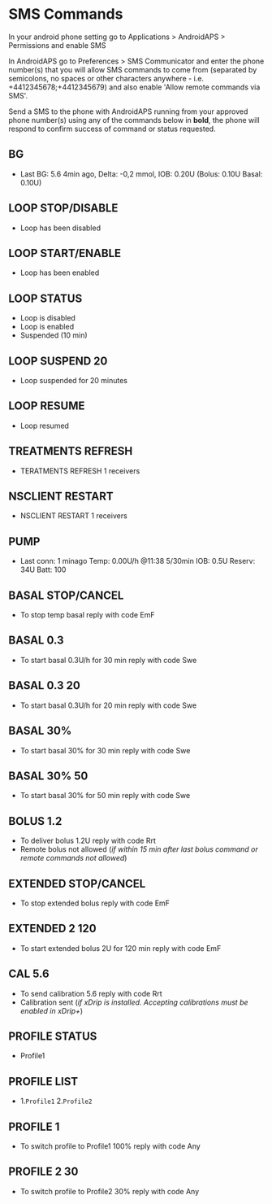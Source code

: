 # SMS Commands

In your android phone setting go to Applications > AndroidAPS > Permissions and enable SMS

In AndroidAPS go to Preferences > SMS Communicator and enter the phone number(s) that you will allow SMS commands to come from (separated by semicolons, no spaces or other characters anywhere - i.e. +4412345678;+4412345679) and also enable 'Allow remote commands via SMS'.

Send a SMS to the phone with AndroidAPS running from your approved phone number(s) using any of the commands below in **bold**, the phone will respond to confirm success of command or status requested.

## BG
- Last BG: 5.6 4min ago, Delta: -0,2 mmol, IOB: 0.20U (Bolus: 0.10U Basal: 0.10U)
## LOOP STOP/DISABLE
- Loop has been disabled
## LOOP START/ENABLE
- Loop has been enabled
## LOOP STATUS
- Loop is disabled
- Loop is enabled
- Suspended (10 min)
## LOOP SUSPEND 20
- Loop suspended for 20 minutes
## LOOP RESUME
- Loop resumed
## TREATMENTS REFRESH
- TERATMENTS REFRESH 1 receivers
## NSCLIENT RESTART
- NSCLIENT RESTART 1 receivers
## PUMP
- Last conn: 1 minago Temp: 0.00U/h @11:38 5/30min IOB: 0.5U Reserv: 34U Batt: 100
## BASAL STOP/CANCEL
- To stop temp basal reply with code EmF
## BASAL 0.3
- To start basal 0.3U/h for 30 min reply with code Swe
## BASAL 0.3 20
- To start basal 0.3U/h for 20 min reply with code Swe
## BASAL 30%
- To start basal 30% for 30 min reply with code Swe
## BASAL 30% 50
- To start basal 30% for 50 min reply with code Swe
## BOLUS 1.2
- To deliver bolus 1.2U reply with code Rrt
- Remote bolus not allowed (_if within 15 min after last bolus command or remote commands not allowed_)
## EXTENDED STOP/CANCEL
- To stop extended bolus reply with code EmF
## EXTENDED 2 120
- To start extended bolus 2U for 120 min reply with code EmF
## CAL 5.6
- To send calibration 5.6 reply with code Rrt
- Calibration sent (_if xDrip is installed. Accepting calibrations must be enabled in xDrip+_)
## PROFILE STATUS
- Profile1
## PROFILE LIST
- 1.`Profile1` 2.`Profile2`
## PROFILE 1
- To switch profile to Profile1 100% reply with code Any
## PROFILE 2 30
- To switch profile to Profile2 30% reply with code Any



